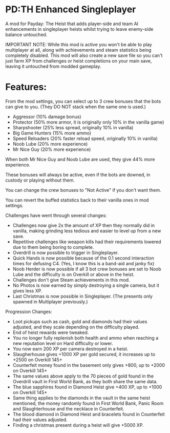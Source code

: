 # PD:TH Enhanced Singleplayer
A mod for Payday: The Heist that adds player-side and team AI enhancements in singleplayer heists whilst trying to leave enemy-side balance untouched.

IMPORTANT NOTE: While this mod is active you won't be able to play multiplayer at all, along with achievements and steam statistics being completely disabled. This mod will also create a new save file so you can't just farm XP from challenges or heist completions on your main save, leaving it untouched from modded gameplay.

# Features:
  
From the mod settings, you can select up to 3 crew bonuses that the bots can give to you. (They DO NOT stack when the same one is used.)
- Aggressor (10% damage bonus)
- Protector (50% more armor, it is originally only 10% in the vanilla game)
- Sharpshooter (25% less spread, originally 10% in vanilla)
- Big Game Hunters (15% more ammo)
- Speed Reloaders (20% faster reload speed, originally 10% in vanilla)
- Noob Lube (20% more experience)
- Mr Nice Guy (20% more experience)

When both Mr Nice Guy and Noob Lube are used, they give 44% more experience.

These bonuses will always be active, even if the bots are downed, in custody or playing without them.

You can change the crew bonuses to "Not Active" if you don't want them.

You can revert the buffed statistics back to their vanilla ones in mod settings.

Challenges have went through several changes:
- Challenges now give 2x the amount of XP then they normally did in vanilla, making grinding less tedious and easier to level up from a new save.
- Repetitive challenges like weapon kills had their requirements lowered due to them being boring to complete.
- Overdrill is now possible to trigger in Singleplayer.
- Quick Hands is now possible because of the 0.1 second interaction times for defusing C4. (Yes, I know this is a band-aid and janky fix)
- Noob Herder is now possible if all 3 bot crew bonuses are set to Noob Lube and the difficulty is on Overkill or above in the heist.
- Challenges don't give Steam achievements in this mod.
- No Photos is now earned by simply destroying a single camera, but it gives less XP.
- Last Christmas is now possible in Singleplayer. (The presents only spawned in Multiplayer previously.)

Progression Changes:
- Loot pickups such as cash, gold and diamonds had their values adjusted, and they scale depending on the difficulty played.
- End of heist rewards were tweaked.
- You no longer fully replenish both health and ammo when reaching a new reputation level on Hard difficulty or lower.
- You now earn 200 XP per camera destroyed in a heist.
- Slaugherhouse gives +1000 XP per gold secured, it increases up to +2500 on Overkill 145+
- Counterfeit money found in the basement only gives +800, up to +2000 on Overkill 145+
- The same values above apply to the 70 pieces of gold found in the Overdrill vault in First World Bank, as they both share the same data.
- The blue sapphires found in Diamond Heist give +400 XP, up to +1000 on Overkill 145+
- Same thing applies to the diamonds in the vault in the same heist mentioned, the money randomly found in First World Bank, Panic Room and Slaughterhouse and the necklace in Counterfeit.
- The blood diamond in Diamond Heist and bracelets found in Counterfeit had their values adjusted.
- Finding a christmas present during a heist will give +5000 XP.
